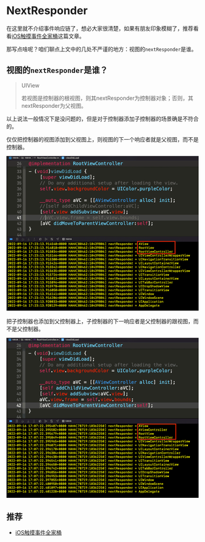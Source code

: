 # NextResponder


<!--more-->

在这里就不介绍事件响应链了，想必大家很清楚，如果有朋友印象模糊了，推荐看看[iOS触摸事件全家桶](https://www.jianshu.com/p/c294d1bd963d)这篇文章。

那写点啥呢？咱们聊点上文中的几处不严谨的地方：视图的`nextResponder`是谁。

## 视图的`nextResponder`是谁？

> UIView
> 
> 若视图是控制器的根视图，则其nextResponder为控制器对象；否则，其nextResponder为父视图。

以上说法一般情况下是没问题的，但是对于控制器添加子控制器的场景确是不符合的。

仅仅把控制器的视图添加到父视图上，则视图的下一个响应者就是父视图，而不是控制器。

![](/images/ui/unaddchildcontroller.png "unaddchildcontroller")

把子控制器也添加到父控制器上，子控制器的下一响应者是父控制器的跟视图，而不是父控制器。

![](/images/ui/addchildcontroller.png "addchildcontroller")


## 推荐

- [iOS触摸事件全家桶](https://www.jianshu.com/p/c294d1bd963d)
